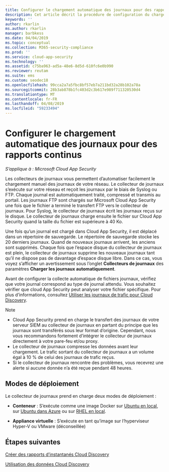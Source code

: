 ```yaml
---
title: Configurer le chargement automatique des journaux pour des rapports continus dans Cloud App Security
description: Cet article décrit la procédure de configuration du chargement automatique des journaux pour des rapports continus dans Cloud App Security.
keywords: ''
author: rkarlin
ms.author: rkarlin
manager: barbkess
ms.date: 04/04/2019
ms.topic: conceptual
ms.collection: M365-security-compliance
ms.prod: ''
ms.service: cloud-app-security
ms.technology: ''
ms.assetid: c75ba963-ad5a-48e6-8d5d-610fc6e0b990
ms.reviewer: reutam
ms.suite: ems
ms.custom: seodec18
ms.openlocfilehash: 99cca2a7a5fbc8bf57eb7a211bd32a28b102a78a
ms.sourcegitcommit: 28b3ab878b1fc403d2c3b617e989f711320530d4
ms.translationtype: MT
ms.contentlocale: fr-FR
ms.lasthandoff: 04/08/2019
ms.locfileid: "59233494"
---
```

# <a name="configure-automatic-log-upload-for-continuous-reports"></a>Configurer le chargement automatique des journaux pour des rapports continus

*S’applique à : Microsoft Cloud App Security*

Les collecteurs de journaux vous permettent d’automatiser facilement le chargement manuel des journaux de votre réseau. Le collecteur de journaux s’exécute sur votre réseau et reçoit les journaux par le biais de Syslog ou FTP. Chaque journal est automatiquement traité, compressé et transmis au portail. Les journaux FTP sont chargés sur Microsoft Cloud App Security une fois que le fichier a terminé le transfert FTP vers le collecteur de journaux. Pour Syslog, le collecteur de journaux écrit les journaux reçus sur le disque. Le collecteur de journaux charge ensuite le fichier sur Cloud App Security quand la taille du fichier est supérieure à 40 Ko. 

Une fois qu’un journal est chargé dans Cloud App Security, il est déplacé dans un répertoire de sauvegarde. Le répertoire de sauvegarde stocke les 20 derniers journaux. Quand de nouveaux journaux arrivent, les anciens sont supprimés. Chaque fois que l’espace disque du collecteur de journaux est plein, le collecteur de journaux supprime les nouveaux journaux tant qu’il ne dispose pas de davantage d’espace disque libre. Dans ce cas, vous voyez s’afficher un avertissement sous l’onglet **Collecteurs de journaux** des paramètres **Charger les journaux automatiquement**.

Avant de configurer la collecte automatique de fichiers journaux, vérifiez que votre journal correspond au type de journal attendu. Vous souhaitez vérifier que cloud App Security peut analyser votre fichier spécifique. Pour plus d’informations, consultez [Utiliser les journaux de trafic pour Cloud Discovery](create-snapshot-cloud-discovery-reports.md#log-format).


> [!NOTE]
>-  Cloud App Security prend en charge le transfert des journaux de votre serveur SIEM au collecteur de journaux en partant du principe que les journaux sont transférés sous leur format d’origine. Cependant, nous vous recommandons fortement d’intégrer le collecteur de journaux directement à votre pare-feu et/ou proxy.
>- Le collecteur de journaux compresse les données avant leur chargement. Le trafic sortant du collecteur de journaux a un volume égal à 10 % de celui des journaux de trafic reçus. 
>-  Si le collecteur de journaux rencontre des problèmes, vous recevrez une alerte si aucune donnée n’a été reçue pendant 48 heures.
>

## <a name="deployment-modes"></a>Modes de déploiement

Le collecteur de journaux prend en charge deux modes de déploiement :

-   **Conteneur** : S’exécute comme une image Docker sur [Ubuntu en local](discovery-docker-ubuntu.md), sur [Ubuntu dans Azure](discovery-docker-ubuntu-azure.md) ou sur [RHEL en local](discovery-docker-ubuntu.md). 

-   **Appliance virtuelle** :  S’exécute en tant qu’image sur l’hyperviseur Hyper-V ou VMware (déconseillée)




## <a name="next-steps"></a>Étapes suivantes
 
[Créer des rapports d’instantanés Cloud Discovery](create-snapshot-cloud-discovery-reports.md)

[Utilisation des données Cloud Discovery](working-with-cloud-discovery-data.md)

